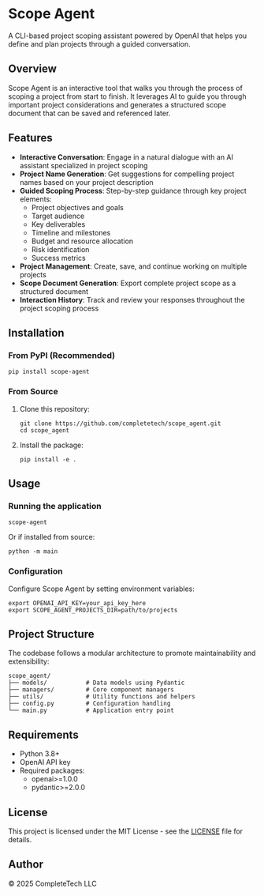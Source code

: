 # Scope Agent

A CLI-based project scoping assistant powered by OpenAI that helps you define and plan projects through a guided conversation.

## Overview

Scope Agent is an interactive tool that walks you through the process of scoping a project from start to finish. It leverages AI to guide you through important project considerations and generates a structured scope document that can be saved and referenced later.

## Features

- **Interactive Conversation**: Engage in a natural dialogue with an AI assistant specialized in project scoping
- **Project Name Generation**: Get suggestions for compelling project names based on your project description
- **Guided Scoping Process**: Step-by-step guidance through key project elements:
  - Project objectives and goals
  - Target audience
  - Key deliverables
  - Timeline and milestones
  - Budget and resource allocation
  - Risk identification
  - Success metrics
- **Project Management**: Create, save, and continue working on multiple projects
- **Scope Document Generation**: Export complete project scope as a structured document
- **Interaction History**: Track and review your responses throughout the project scoping process

## Installation

### From PyPI (Recommended)
```
pip install scope-agent
```

### From Source
1. Clone this repository:
   ```
   git clone https://github.com/completetech/scope_agent.git
   cd scope_agent
   ```

2. Install the package:
   ```
   pip install -e .
   ```

## Usage

### Running the application
```
scope-agent
```

Or if installed from source:
```
python -m main
```

### Configuration
Configure Scope Agent by setting environment variables:
```
export OPENAI_API_KEY=your_api_key_here
export SCOPE_AGENT_PROJECTS_DIR=path/to/projects
```

## Project Structure

The codebase follows a modular architecture to promote maintainability and extensibility:

```
scope_agent/
├── models/           # Data models using Pydantic
├── managers/         # Core component managers 
├── utils/            # Utility functions and helpers
├── config.py         # Configuration handling
└── main.py           # Application entry point
```

## Requirements

- Python 3.8+
- OpenAI API key
- Required packages:
  - openai>=1.0.0
  - pydantic>=2.0.0

## License

This project is licensed under the MIT License - see the [LICENSE](LICENSE) file for details.

## Author

© 2025 CompleteTech LLC